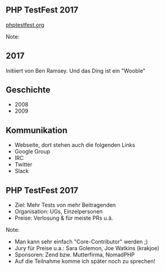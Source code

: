 <!-- .slide: data-background-image="includes/img/wooble.png" data-background-size="50%" -->
## PHP TestFest 2017

[phptestfest.org](https://phptestfest.org/)

Note:
## 2017
Initiiert von Ben Ramsey. Und das Ding ist ein "Wooble"

## Geschichte
* 2008
* 2009

## Kommunikation
* Webseite, dort stehen auch die folgenden Links
* Google Group
* IRC
* Twitter
* Slack



## PHP TestFest 2017

* Ziel: Mehr Tests von mehr Beitragenden
* Organisation: UGs, Einzelpersonen <!-- .element: class="fragment" -->
* Preise: Verlosung & für meiste PRs u.ä. <!-- .element: class="fragment" -->

Note:

* Man kann sehr einfach "Core-Contributor" werden ;)
* Jury für Preise u.a.: Sara Golemon, Joe Watkins (krakjoe)
* Sponsoren: Zend bzw. Mutterfirma, NomadPHP
* Auf die Teilnahme komme ich später noch zu sprechen!
